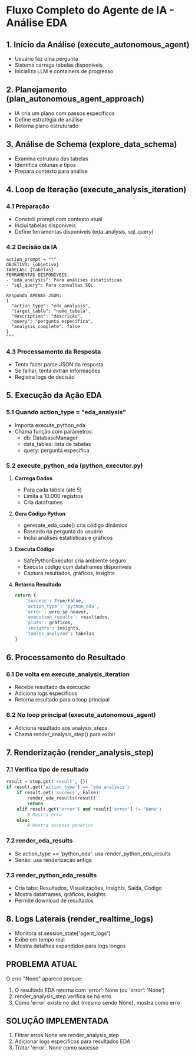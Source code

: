 # Fluxo Completo do Agente de IA - Análise EDA

## 1. Início da Análise (execute_autonomous_agent)
- Usuário faz uma pergunta
- Sistema carrega tabelas disponíveis
- Inicializa LLM e containers de progresso

## 2. Planejamento (plan_autonomous_agent_approach)
- IA cria um plano com passos específicos
- Define estratégia de análise
- Retorna plano estruturado

## 3. Análise de Schema (explore_data_schema)
- Examina estrutura das tabelas
- Identifica colunas e tipos
- Prepara contexto para análise

## 4. Loop de Iteração (execute_analysis_iteration)
### 4.1 Preparação
- Constrói prompt com contexto atual
- Inclui tabelas disponíveis
- Define ferramentas disponíveis (eda_analysis, sql_query)

### 4.2 Decisão da IA
```
action_prompt = """
OBJETIVO: {objetivo}
TABELAS: {tabelas}
FERRAMENTAS DISPONÍVEIS:
- "eda_analysis": Para análises estatísticas
- "sql_query": Para consultas SQL

Responda APENAS JSON:
{
  "action_type": "eda_analysis",
  "target_table": "nome_tabela",
  "description": "descrição",
  "query": "pergunta específica",
  "analysis_complete": false
}
"""
```

### 4.3 Processamento da Resposta
- Tenta fazer parse JSON da resposta
- Se falhar, tenta extrair informações
- Registra logs de decisão

## 5. Execução da Ação EDA
### 5.1 Quando action_type = "eda_analysis"
- Importa execute_python_eda
- Chama função com parâmetros:
  - db: DatabaseManager
  - data_tables: lista de tabelas
  - query: pergunta específica

### 5.2 execute_python_eda (python_executor.py)
1. **Carrega Dados**
   - Para cada tabela (até 5)
   - Limita a 10.000 registros
   - Cria dataframes

2. **Gera Código Python**
   - generate_eda_code() cria código dinâmico
   - Baseado na pergunta do usuário
   - Inclui análises estatísticas e gráficos

3. **Executa Código**
   - SafePythonExecutor cria ambiente seguro
   - Executa código com dataframes disponíveis
   - Captura resultados, gráficos, insights

4. **Retorna Resultado**
   ```python
   return {
       'success': True/False,
       'action_type': 'python_eda',
       'error': erro se houver,
       'execution_results': resultados,
       'plots': gráficos,
       'insights': insights,
       'tables_analyzed': tabelas
   }
   ```

## 6. Processamento do Resultado
### 6.1 De volta em execute_analysis_iteration
- Recebe resultado da execução
- Adiciona logs específicos
- Retorna resultado para o loop principal

### 6.2 No loop principal (execute_autonomous_agent)
- Adiciona resultado aos analysis_steps
- Chama render_analysis_step() para exibir

## 7. Renderização (render_analysis_step)
### 7.1 Verifica tipo de resultado
```python
result = step.get('result', {})
if result.get('action_type') == 'eda_analysis':
    if result.get('success', False):
        render_eda_results(result)
        return
    elif result.get('error') and result['error'] != 'None':
        # Mostra erro
    else:
        # Mostra sucesso genérico
```

### 7.2 render_eda_results
- Se action_type == 'python_eda': usa render_python_eda_results
- Senão: usa renderização antiga

### 7.3 render_python_eda_results
- Cria tabs: Resultados, Visualizações, Insights, Saída, Código
- Mostra dataframes, gráficos, insights
- Permite download de resultados

## 8. Logs Laterais (render_realtime_logs)
- Monitora st.session_state['agent_logs']
- Exibe em tempo real
- Mostra detalhes expandidos para logs longos

## PROBLEMA ATUAL
O erro "None" aparece porque:
1. O resultado EDA retorna com 'error': None (ou 'error': 'None')
2. render_analysis_step verifica se há erro
3. Como 'error' existe no dict (mesmo sendo None), mostra como erro

## SOLUÇÃO IMPLEMENTADA
1. Filtrar erros None em render_analysis_step
2. Adicionar logs específicos para resultados EDA
3. Tratar 'error': None como sucesso
